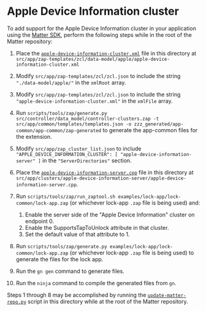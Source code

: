 # Apple Device Information cluster

To add support for the Apple Device Information cluster in your
application using the [Matter
SDK](https://github.com/project-chip/connectedhomeip/), perform the
following steps while in the root of the Matter repository:

1. Place the [`apple-device-information-cluster.xml`](apple-device-information-cluster.xml) file in this directory at `src/app/zap-templates/zcl/data-model/apple/apple-device-information-cluster.xml`

2. Modify `src/app/zap-templates/zcl/zcl.json` to include the string `"./data-model/apple/"` in the `xmlRoot` array.

3. Modify `src/app/zap-templates/zcl/zcl.json` to include the string `"apple-device-information-cluster.xml"` in the `xmlFile` array.

4. Run `scripts/tools/zap/generate.py src/controller/data_model/controller-clusters.zap -t src/app/common/templates/templates.json -o zzz_generated/app-common/app-common/zap-generated` to generate the app-common files for the extension.

5. Modify `src/app/zap_cluster_list.json` to include `"APPLE_DEVICE_INFORMATION_CLUSTER": [ "apple-device-information-server" ]` in the `"ServerDirectories"` section.

6. Place the [`apple-device-information-server.cpp`](apple-device-information-server.cpp) file in this directory at `src/app/clusters/apple-device-information-server/apple-device-information-server.cpp`.

7. Run `scripts/tools/zap/run_zaptool.sh examples/lock-app/lock-common/lock-app.zap` (or whichever lock-app `.zap` file is being used) and:
   1. Enable the server side of the "Apple Device Information" cluster on endpoint 0.
   2. Enable the SupportsTapToUnlock attribute in that cluster.
   3. Set the default value of that attribute to 1.

8. Run `scripts/tools/zap/generate.py examples/lock-app/lock-common/lock-app.zap` (or whichever lock-app `.zap` file is being used) to generate the files for the lock app.

9. Run the `gn gen` command to generate files.

10. Run the `ninja` command to compile the generated files from `gn`.

Steps 1 through 8 may be accomplished by running the
[`update-matter-repo.py`](update-matter-repo.py) script in this directory
while at the root of the Matter repository.
